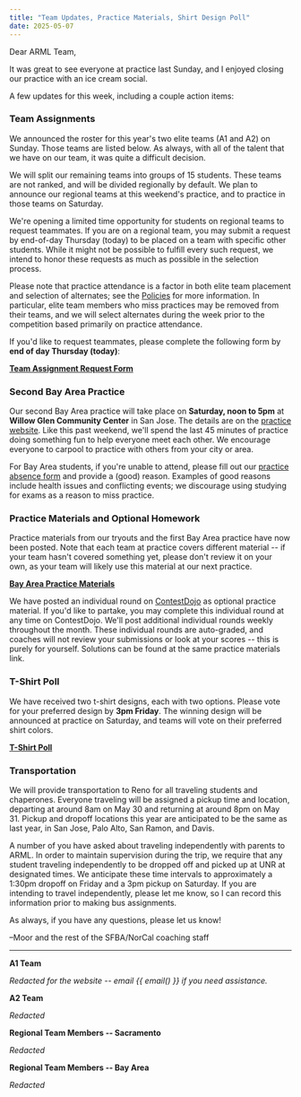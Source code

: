 ```yaml
---
title: "Team Updates, Practice Materials, Shirt Design Poll"
date: 2025-05-07
---
```


Dear ARML Team,

It was great to see everyone at practice last Sunday, and I enjoyed closing our
practice with an ice cream social.

A few updates for this week, including a couple action items:

### Team Assignments

We announced the roster for this year's two elite teams (A1 and A2) on Sunday.
Those teams are listed below. As always, with all of the talent that we have on
our team, it was quite a difficult decision.

We will split our remaining teams into groups of 15 students. These
teams are not ranked, and will be divided regionally by default. We plan to
announce our regional teams at this weekend's practice, and to practice in those
teams on Saturday.

We're opening a limited time opportunity for students on regional teams to
request teammates. If you are on a regional team, you may submit a request by
end-of-day Thursday (today) to be placed on a team with specific other students.
While it might not be possible to fulfill every such request, we intend to honor
these requests as much as possible in the selection process.

Please note that practice attendance is a factor in both elite team placement
and selection of alternates; see the [Policies](/policies/) for more
information. In particular, elite team members who miss practices may be removed
from their teams, and we will select alternates during the week prior to the
competition based primarily on practice attendance.

If you'd like to request teammates, please complete the following form by **end
of day Thursday (today)**: 

[**Team Assignment Request Form**](https://forms.gle/x7C3KbBMohNK2wBz5)

### Second Bay Area Practice

Our second Bay Area practice will take place on **Saturday, noon to 5pm** at
**Willow Glen Community Center** in San Jose.
The details are on the [practice website](/practices/#schedule).
Like this past weekend, we'll spend the last 45 minutes
of practice doing something fun to help everyone meet each other.
We encourage everyone to carpool to practice with others from your city or area.

For Bay Area students, if you're unable to attend, please fill out our [practice
absence form](https://forms.gle/KXM5Sh6rF5qNfAxW6) and provide a (good) reason.
Examples of good reasons include health issues and conflicting events; we
discourage using studying for exams as a reason to miss practice.

### Practice Materials and Optional Homework

Practice materials from our tryouts and the first Bay Area practice have now
been posted. Note that each team at practice covers different material -- if
your team hasn't covered something yet, please don't review it on your own, as
your team will likely use this material at our next practice.

[**Bay Area Practice
Materials**](https://docs.google.com/document/d/e/2PACX-1vQ610rlK653LvAPnvZBFaGchhmdgd-_EmSuTPa8_p9LJaqzmawrwTyzq4nxy_4Hs1PIwxYunBf9dqu_/pub)

We have posted an individual round on [ContestDojo](https://contestdojo.com/)
as optional practice material. If you'd like to partake, you may complete this
individual round at any time on ContestDojo. We'll post additional individual
rounds weekly throughout the month. These individual rounds are auto-graded, and
coaches will not review your submissions or look at your scores -- this is
purely for yourself. Solutions can be found at the same practice materials link.

### T-Shirt Poll

We have received two t-shirt designs, each with two options.
Please vote for your preferred design by **3pm Friday**. The winning
design will be announced at practice on Saturday, and teams will vote on their
preferred shirt colors.

[**T-Shirt Poll**](https://forms.gle/VAj1zwF7phsghRh29)

### Transportation

We will provide transportation to Reno for all traveling students and
chaperones. Everyone traveling will be assigned a pickup time
and location, departing at around 8am on May 30 and returning at around 8pm on
May 31. Pickup and dropoff locations this year are anticipated to be the same as
last year, in San Jose, Palo Alto, San Ramon, and Davis.

A number of you have asked about traveling independently with parents to ARML. 
In order to maintain supervision during the trip, we require that any student
traveling independently to be dropped off and picked up at UNR at designated
times. We anticipate these time intervals to approximately a 1:30pm dropoff
on Friday and a 3pm pickup on Saturday. If you are intending to travel
independently, please let me know, so I can record this information prior to
making bus assignments.


As always, if you have any questions, please let us know!

–Moor and the rest of the SFBA/NorCal coaching staff

---

**A1 Team**

*Redacted for the website -- email {{ email() }} if you need
assistance.*

**A2 Team**

*Redacted*

**Regional Team Members -- Sacramento**

*Redacted*

**Regional Team Members -- Bay Area**

*Redacted*
